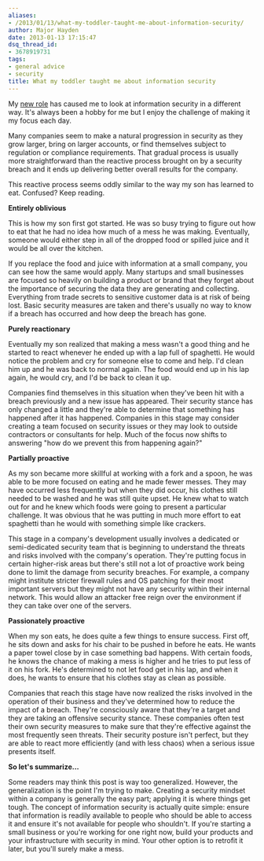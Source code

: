 ```yaml
---
aliases:
- /2013/01/13/what-my-toddler-taught-me-about-information-security/
author: Major Hayden
date: 2013-01-13 17:15:47
dsq_thread_id:
- 3678919731
tags:
- general advice
- security
title: What my toddler taught me about information security
---
```


My [new role][1] has caused me to look at information security in a different way. It's always been a hobby for me but I enjoy the challenge of making it my focus each day.

Many companies seem to make a natural progression in security as they grow larger, bring on larger accounts, or find themselves subject to regulation or compliance requirements. That gradual process is usually more straightforward than the reactive process brought on by a security breach and it ends up delivering better overall results for the company.

This reactive process seems oddly similar to the way my son has learned to eat. Confused? Keep reading.

**Entirely oblivious**

This is how my son first got started. He was so busy trying to figure out how to eat that he had no idea how much of a mess he was making. Eventually, someone would either step in all of the dropped food or spilled juice and it would be all over the kitchen.

If you replace the food and juice with information at a small company, you can see how the same would apply. Many startups and small businesses are focused so heavily on building a product or brand that they forget about the importance of securing the data they are generating and collecting. Everything from trade secrets to sensitive customer data is at risk of being lost. Basic security measures are taken and there's usually no way to know if a breach has occurred and how deep the breach has gone.

**Purely reactionary**

Eventually my son realized that making a mess wasn't a good thing and he started to react whenever he ended up with a lap full of spaghetti. He would notice the problem and cry for someone else to come and help. I'd clean him up and he was back to normal again. The food would end up in his lap again, he would cry, and I'd be back to clean it up.

Companies find themselves in this situation when they've been hit with a breach previously and a new issue has appeared. Their security stance has only changed a little and they're able to determine that something has happened after it has happened. Companies in this stage may consider creating a team focused on security issues or they may look to outside contractors or consultants for help. Much of the focus now shifts to answering "how do we prevent this from happening again?"

**Partially proactive**

As my son became more skillful at working with a fork and a spoon, he was able to be more focused on eating and he made fewer messes. They may have occurred less frequently but when they did occur, his clothes still needed to be washed and he was still quite upset. He knew what to watch out for and he knew which foods were going to present a particular challenge. It was obvious that he was putting in much more effort to eat spaghetti than he would with something simple like crackers.

This stage in a company's development usually involves a dedicated or semi-dedicated security team that is beginning to understand the threats and risks involved with the company's operation. They're putting focus in certain higher-risk areas but there's still not a lot of proactive work being done to limit the damage from security breaches. For example, a company might institute stricter firewall rules and OS patching for their most important servers but they might not have any security within their internal network. This would allow an attacker free reign over the environment if they can take over one of the servers.

**Passionately proactive**

When my son eats, he does quite a few things to ensure success. First off, he sits down and asks for his chair to be pushed in before he eats. He wants a paper towel close by in case something bad happens. With certain foods, he knows the chance of making a mess is higher and he tries to put less of it on his fork. He's determined to not let food get in his lap, and when it does, he wants to ensure that his clothes stay as clean as possible.

Companies that reach this stage have now realized the risks involved in the operation of their business and they've determined how to reduce the impact of a breach. They're consciously aware that they're a target and they are taking an offensive security stance. These companies often test their own security measures to make sure that they're effective against the most frequently seen threats. Their security posture isn't perfect, but they are able to react more efficiently (and with less chaos) when a serious issue presents itself.

**So let's summarize&#8230;**

Some readers may think this post is way too generalized. However, the generalization is the point I'm trying to make. Creating a security mindset within a company is generally the easy part; applying it is where things get tough. The concept of information security is actually quite simple: ensure that information is readily available to people who should be able to access it and ensure it's not available for people who shouldn't. If you're starting a small business or you're working for one right now, build your products and your infrastructure with security in mind. Your other option is to retrofit it later, but you'll surely make a mess.

 [1]: /2012/11/26/reaching-a-new-milestone-and-making-some-big-changes/